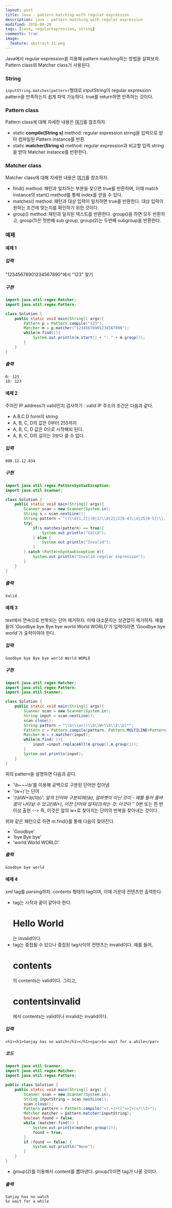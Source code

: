 ```yaml
---
layout: post
title: Java - pattern matching with regular expression
description: java - pattern matching with regular expression
modified: 2016-08-20
tags: [java, regularexpression, string]
comments: true
image:
  feature: abstract-11.png
---
```

Java에서 regular expression을 이용해 pattern matching하는 방법을 살펴보자. Pattern class와 Matcher class가 사용된다. 

### String

`inputString.matches(pattern)`형태로 inputString이 regular expression pattern을 만족하는지 쉽게 파악 가능하다. 
true를 return하면 만족하는 것이다. 

### Pattern class

Pattern class에 대해 자세한 내용은 [여기](https://docs.oracle.com/javase/8/docs/api/java/util/regex/Pattern.html)를 참조하자.

- static **compile(String s)** method: regular expression string을 입력으로 받아 컴파일된 Pattern instance를 반환. 
- static **matcher(String s)** method: regular expression과 비교할 입력 string을 받아 Matcher instance를 반환한다. 

### Matcher class

Matcher class에 대해 자세한 내용은 [여기](https://docs.oracle.com/javase/8/docs/api/java/util/regex/Matcher.html)를 참조하자.

- find() method: 패턴과 일치하는 부분을 찾으면 true를 반환하며, 이때 match instance의 start() method를 통해 index를 얻을 수 있다. 
- matches() method: 패턴과 대상 입력이 일치하면 true를 반환한다. 대상 입력이 원하는 조건에 맞는지를 확인하기 위한 것이다. 
- group() method: 패턴과 일치된 텍스트를 반환한다. group()을 하면 모두 반환하고, group(1)은 첫번째 sub group, group(2)는 두번째 subgroup을 반환한다. 

### 예제 

#### 예제 1

##### 입력 

"12345678901234567890"에서 "123" 찾기 

##### 구현 

```java
import java.util.regex.Matcher;
import java.util.regex.Pattern;

class Solution {
    public static void main(String[] args){
        Pattern p = Pattern.compile("123");
        Matcher m = p.matcher("12345678901234567890");
        while(m.find()){
            System.out.println(m.start() + ": " + m.group());
        }
    }
}
```

##### 출력

```
0: 123
10: 123
```

#### 예제 2

주어진 IP address가 valid인지 검사하기 : valid IP 주소의 조건은 다음과 같다.

- A.B.C.D form의 string
- A, B, C, D의 값은 0부터 255까지
- A, B, C, D 값은 0으로 시작해되 된다.
- A, B, C, D의 길이는 3보다 클 수 없다.

##### 입력 

```
000.12.12.034
```

##### 구현 

```java
import java.util.regex.PatternSyntaxException;
import java.util.Scanner;

class Solution {
    public static void main(String[] args){
        Scanner scan = new Scanner(System.in);
        String s = scan.nextLine();
        String pattern = "((\\d{1,2}|(0|1)\\d{2}|2[0-4]\\d|25[0-5])\\.){3}(\\d{1,2}|(0|1)\\d{2}|2[0-4]\\d|25[0-5])";
        try{
            if(s.matches(pattern) == true){
                System.out.println("Valid");
            } else {
                System.out.println("Invalid");
            }
        } catch (PatternSyntaxException e){
            System.out.println("Invalid regular expression");
        }
    }
}
```

##### 출력

```
Valid
```

#### 예제 3

text에서 연속으로 반복되는 단어 제거하자. 이때 대소문자는 상관없이 제거하자. 예를 들어 'Goodbye bye Bye bye world World WORLD'가 입력이라면 'Goodbye bye world'가 출력이여야 한다. 

##### 입력 

```
Goodbye bye Bye bye world World WORLD
```

##### 구현 

```java
import java.util.regex.Matcher;
import java.util.regex.Pattern;
import java.util.Scanner;

class Solution {
    public static void main(String[] args){
        Scanner scan = new Scanner(System.in);
        String input = scan.nextLine();
        scan.close();
        String pattern = "\\b(\\w+)(\\b\\W+\\b\\1\\b)*";
        Pattern r = Pattern.compile(pattern, Pattern.MULTILINE+Pattern.CASE_INSENSITIVE);
        Matcher m = r.matcher(input);
        while(m.find( )){
            input =input.replaceAll(m.group(),m.group(1));
        }
        System.out.println(input);
    }
}
```

위의 pattern을 설명하면 다음과 같다. 

- '\\b~~~\\b'를 이용해 공백으로 구분된 단어만 잡아냄 
- '(w+)'는 단어
- '(\\b\\W+\\b\\1\\b)*': 앞의 단어와 구분되며(\\b), 알파벳이 아닌 것이 - 예를 들어 줄바꿈이 나타날 수 있고(\\W+), 이전 단어와 일치(\\1)하는 것. 이것이 '*' 0번 또는 한 번 이상 출현 --> 즉, 이것은 앞의 w+로 찾아지는 단어의 반복을 찾아내는 것이다. 

위와 같은 패턴으로 하면 m.find()를 통해 다음이 찾아진다. 

- 'Goodbye'
- 'bye Bye bye'
-  'world World WORLD'


##### 출력

```
Goodbye bye world
```

#### 예제 4

xml tag를 parsing하자. <tag>contents</tag> 형태의 tag이며, 이때 가운데 컨텐츠만 출력한다. 

- tag는 시작과 끝이 같아야 한다. <h1>Hello World</h2>는 invalid이다. 
- tag는 중첩될 수 있으나 중첩된 tag사이의 컨텐츠는 invalid이다. 예를 들어, <h1><a>contents</a></h1>의 contents는 valid이다. 그리고,  <h1><a>contents</a>invalid</h1>에서 contents는 valid이나 invalid는 invalid이다. 

##### 입력 

```
<h1><h1>Sanjay has no watch</h1></h1><par>So wait for a while</par>
```

##### 코드 

```java
import java.util.Scanner;
import java.util.regex.Matcher;
import java.util.regex.Pattern;

public class Solution {
    public static void main(String[] args) {
        Scanner scan = new Scanner(System.in);
        String inputString = scan.nextLine();
        scan.close();
        Pattern pattern = Pattern.compile("<(.+)>([^<>]+)</\\1>");
        Matcher matcher = pattern.matcher(inputString);
        boolean found = false;
        while (matcher.find()) {
            System.out.println(matcher.group(2));
            found = true;
        }
        if (found == false) {
            System.out.println("None");
        }
    }
}
```

- group(2)를 이용해서 content를 뽑아낸다. group(1)이면 tag가 나올 것이다. 

##### 출력

```
Sanjay has no watch
So wait for a while
```

